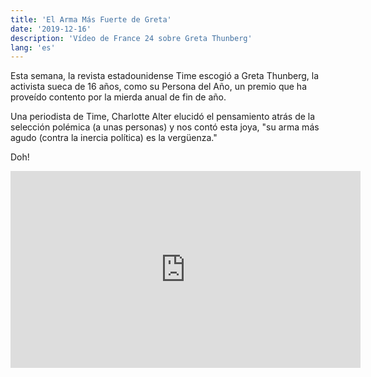 ```yaml
---
title: 'El Arma Más Fuerte de Greta'
date: '2019-12-16'
description: 'Vídeo de France 24 sobre Greta Thunberg'
lang: 'es'
---
```


Esta semana, la revista estadounidense Time escogió a Greta Thunberg, la activista sueca de 16 años, como su Persona del Año, un premio que ha proveído contento por la mierda anual de fin de año.

Una periodista de Time, Charlotte Alter elucidó el pensamiento atrás de la selección polémica (a unas personas) y nos contó esta joya, "su arma más agudo (contra la inercia política) es la vergüenza."

Doh!

<iframe width="560" height="315" src="https://www.youtube.com/watch?v=QmswbYTzmts" frameborder="0" allow="accelerometer; autoplay; encrypted-media; gyroscope; picture-in-picture" allowfullscreen></iframe>
